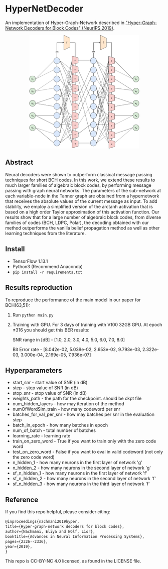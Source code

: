 # HyperNetDecoder

An implementation of Hyper-Graph-Network described in ["Hyper-Graph-Network Decoders for Block Codes" (NeurIPS 2019)](https://arxiv.org/abs/1909.09036).


<p align="center">
<img src="./arch_hyper.png" alt="Hyper-Graph-Network"
width="350px"></p>




## Abstract

Neural decoders were shown to outperform classical message passing techniques for short BCH codes. In this work, we extend these results to much larger families of algebraic block codes, by performing message passing with graph neural networks. The parameters of the sub-network at each variable-node in the Tanner graph are obtained from a hypernetwork that receives the absolute values of the current message as input. To add stability, we employ a simplified version of the arctanh activation that is based on a high order Taylor approximation of this activation function. Our results show that for a large number of algebraic block codes, from diverse families of codes (BCH, LDPC, Polar), the decoding obtained with our method outperforms the vanilla belief propagation method as well as other learning techniques from the literature.


## Install
- TensorFlow 1.13.1
- Python3 (Recommend Anaconda)
- `pip install -r requirements.txt`

## Results reproduction
To reproduce the performance of the main model in our paper for BCH(63,51):

1. Run `python main.py`
2. Training with GPU. For 3 days of training with V100 32GB GPU. At epoch ±316 you should get this BER results:

    SNR range in [dB] - [1.0, 2.0, 3.0, 4.0, 5.0, 6.0, 7.0, 8.0]
    
    Bit Error rate - [8.042e-02, 5.039e-02, 2.653e-02, 9.793e-03, 2.322e-03, 3.000e-04, 2.169e-05, 7.936e-07]


## Hyperparameters
- start_snr - start value of SNR (in dB)
- step - step value of SNR (in dB)
- stop_snr - stop value of SNR (in dB)
- weights_path - the path for the checkpoint. should be ckpt file
- num_hidden_layers - how may iteration of the method
- numOfWordSim_train - how many codeword per snr
- batches_for_val_per_snr - how may batches per snr in the evaluation step
- batch_in_epoch - how many batches in epoch
- num_of_batch - total number of batches
- learning_rate - learning rate
- train_on_zero_word - True if you want to train only with the zero code word
- test_on_zero_word - False if you want to eval in valid codeword (not only the zero code word)
- n_hidden_1 - how many neurons in the first layer of network 'g'
- n_hidden_2 - how many neurons in the second layer of network 'g'
- sf_n_hidden_1 - how many neurons in the first layer of network 'f'
- sf_n_hidden_2 - how many neurons in the second layer of network 'f'
- sf_n_hidden_3 - how many neurons in the third layer of network 'f'

## Reference
If you find this repo helpful, please consider citing:

    @inproceedings{nachmani2019hyper,
    title={Hyper-graph-network decoders for block codes},
    author={Nachmani, Eliya and Wolf, Lior},
    booktitle={Advances in Neural Information Processing Systems},
    pages={2326--2336},
    year={2019},
    }
    

This repo is CC-BY-NC 4.0 licensed, as found in the LICENSE file.
